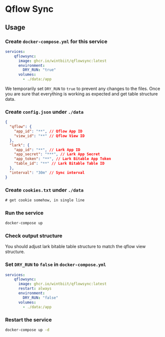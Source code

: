 # Qflow Sync

## Usage
### Create `docker-compose.yml` for this service
```yaml
services:
    qflowsync:
      image: ghcr.io/wintbiit/qflowsync:latest
      environment:
        DRY_RUN: "true"
      volumes: 
        - ./data:/app
```
We temporarily set `DRY_RUN` to `true` to prevent any changes to the files. Once you are sure that everything is working as expected and get table structure data.

### Create `config.json` under `./data`
```json
{
  "qflow": {
    "app_id": "**", // Qflow App ID
    "view_id": "**" // Qflow View ID
  },
  "lark": {
    "app_id": "**", // Lark App ID
    "app_secret": "***", // Lark App Secret
    "app_token": "**", // Lark Bitable App Token
    "table_id": "**" // Lark Bitable Table ID
  },
  "interval": "30m" // Sync interval
}
```

### Create `cookies.txt` under `./data`
```txt
# get cookie somehow, in single line
```

### Run the service
```bash
docker-compose up
```

### Check output structure
You should adjust lark bitable table structure to match the qflow view structure.

### Set `DRY_RUN` to `false` in `docker-compose.yml`
```yaml
services:
    qflowsync:
      image: ghcr.io/wintbiit/qflowsync:latest
      restart: always
      environment:
        DRY_RUN: "false"
      volumes: 
        - ./data:/app
```

### Restart the service
```bash
docker-compose up -d
```